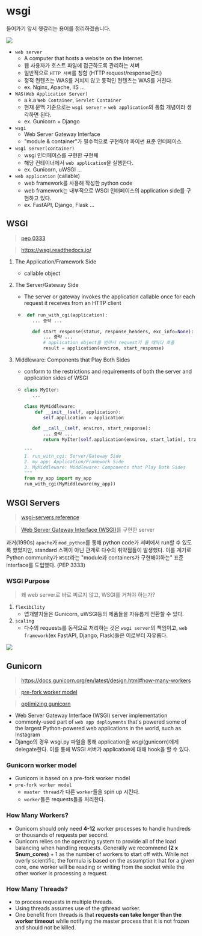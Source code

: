 # wsgi

들어가기 앞서 헷갈리는 용어를 정리하겠습니다.

![](https://www.fullstackpython.com/img/visuals/full-stack-python-map.png)

- `web server`
  - A computer that hosts a website on the Internet.
  - 웹 사용자가 호스트 파일에 접근하도록 관리하는 서버
  - 일반적으로 `HTTP 서버`를 칭함 (HTTP request/response관리)
  - 정적 컨텐츠는 WAS를 거치지 않고 동적인 컨텐츠는 WAS를 거친다.
  - ex. Nginx, Apache, IIS ...
- `WAS(Web Application Server)`
  - a.k.a `Web Container`, `Servlet Container`
  - 현재 문맥 기준으로는 `wsgi server` + `web application`의 통합 개념이라 생각하면 된다.
  - ex. Gunicorn + Django
- `wsgi`
  - Web Server Gateway Interface
  - "module & container"가 필수적으로 구현해야 파이썬 표준 인터페이스
- `wsgi server(container)`
  - wsgi 인터페이스를 구현한 구현체
  - 해당 컨테이너에서 `web application`을 실행한다.
  - ex. Gunicorn, uWSGI ...
- `web application` (callable)
  - web framework를 사용해 작성한 python code
  - web framework는 내부적으로 WSGI 인터페이스의 application side를 구현하고 있다.
  - ex. FastAPI, Django, Flask ...

## WSGI
> [pep 0333](https://www.python.org/dev/peps/pep-0333/#id15)

> https://wsgi.readthedocs.io/

1. The Application/Framework Side
   - callable object
2. The Server/Gateway Side

   - The server or gateway invokes the application callable once for each request it receives from an HTTP client
   - ```python
      def run_with_cgi(application):
        ... 중략 ...

        def start_response(status, response_headers, exc_info=None):
            ... 중략 ...
            # application object를 받아서 request가 올 때마다 호출
            result = application(environ, start_response)
     ```
3. Middleware: Components that Play Both Sides
   - conform to the restrictions and requirements of both the server and application sides of WSGI
   - ```python
     class MyIter:
        ...

     class MyMiddleware:
         def __init__(self, application):
            self.application = application

        def __call__(self, environ, start_response):
            ... 중략 ...
            return MyIter(self.application(environ, start_latin), transform_ok)

     """
     1. run_with_cgi: Server/Gateway Side
     2. my_app: Application/Framework Side
     3. MyMiddleware: Middleware: Components that Play Both Sides
     """
     from my_app import my_app
     run_with_cgi(MyMiddleware(my_app))
     ```

## WSGI Servers
> [wsgi-servers reference](https://www.fullstackpython.com/wsgi-servers.html)

> [Web Server Gateway Interface (WSGI)](https://wsgi.readthedocs.io/en/latest/)를 구현한 server

과거(1990s) `apache`가 `mod_python`를 통해 python code가 서버에서 run할 수 있도록 했었지만, standard 스펙이 아닌 관계로 다수의 취약점들이 발생했다. 이를 계기로 Python community가 `WSGI`라는 "module과 containers가 구현해야하는" 표준 interface를 도입했다. (PEP 3333) 

### WSGI Purpose
> 왜 web server로 바로 찌르지 않고, WSGI를 거쳐야 하는가?

1. `flexibility`
   - 앱개발자들은 Gunicorn, uWSGI등의 제품들을 자유롭게 전환할 수 있다.
1. `scaling`
   - 다수의 requests를 동적으로 처리하는 것은 `wsgi server`의 책임이고, `web framework`(ex FastAPI, Django, Flask)들은 이로부터 자유롭다.

![](https://www.fullstackpython.com/img/visuals/web-browser-server-wsgi.png)


## Gunicorn
> https://docs.gunicorn.org/en/latest/design.html#how-many-workers

> [pre-fork worker model](https://stackoverflow.com/questions/25834333/what-exactly-is-a-pre-fork-web-server-model)

> [optimizing gunicorn](https://medium.com/building-the-system/gunicorn-3-means-of-concurrency-efbb547674b7)

- Web Server Gateway Interface (WSGI) server implementation
- commonly-used part of `web app deployments` that's powered some of the largest Python-powered web applications in the world, such as Instagram
- Django의 경우 wsgi.py 파일을 통해 application을 wsgi(gunicorn)에게 delegate한다. 이를 통해 WSGI 서버가 application에 대해 hook을 할 수 있다.

### Gunicorn worker model
- Gunicorn is based on a pre-fork worker model
- `pre-fork worker model`
  - `master thread`가 다른 `worker`들을 spin up 시킨다.
  - `worker`들은 requests들을 처리한다.

### How Many Workers?
- Gunicorn should only need **4-12** worker processes to handle hundreds or thousands of requests per second.
- Gunicorn relies on the operating system to provide all of the load balancing when handling requests. Generally we recommend **(2 x $num_cores)** + 1 as the number of workers to start off with. While not overly scientific, the formula is based on the assumption that for a given core, one worker will be reading or writing from the socket while the other worker is processing a request.

### How Many Threads?
- to process requests in multiple threads. 
- Using threads assumes use of the gthread worker. 
- One benefit from threads is that **requests can take longer than the worker timeout** while notifying the master process that it is not frozen and should not be killed. 